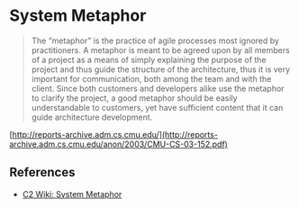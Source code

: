# System Metaphor

> The “metaphor” is the practice of agile processes most ignored by practitioners. A
metaphor is meant to be agreed upon by all members of a project as a means of simply
explaining the purpose of the project and thus guide the structure of the architecture, thus
it is very important for communication, both among the team and with the client. Since
both customers and developers alike use the metaphor to clarify the project, a good
metaphor should be easily understandable to customers, yet have sufficient content that it
can guide architecture development.

[http://reports-archive.adm.cs.cmu.edu/](http://reports-archive.adm.cs.cmu.edu/anon/2003/CMU-CS-03-152.pdf)

## References

* [C2 Wiki: System Metaphor](https://c2.com/cgi/wiki?SystemMetaphor)
